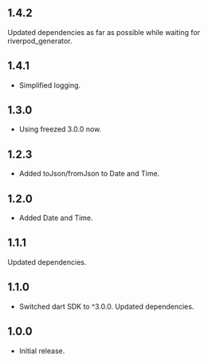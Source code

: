 ## 1.4.2

Updated dependencies as far as possible while waiting for riverpod_generator.

## 1.4.1

* Simplified logging.

## 1.3.0

* Using freezed 3.0.0 now.

## 1.2.3

* Added toJson/fromJson to Date and Time.

## 1.2.0

* Added Date and Time.

## 1.1.1

Updated dependencies.

## 1.1.0

* Switched dart SDK to ^3.0.0. Updated dependencies.

## 1.0.0

* Initial release.

